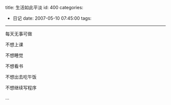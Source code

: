 title: 生活如此平淡
id: 400
categories:
  - 日记
date: 2007-05-10 07:45:00
tags:
---

每天无事可做

不想上课

不想睡觉

不想看书

不想出去吃午饭

不想继续写程序

...
